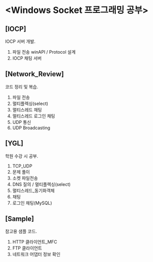 # <Windows Socket 프로그래밍 공부>

## [IOCP]
   IOCP 서버 개발.<br>
   1. 파일 전송 winAPI / Protocol 설계<br>
   2. IOCP 채팅 서버<br>

## [Network_Review]
   코드 정리 및 복습.<br>
   1. 파일 전송<br>
   2. 멀티플렉싱(select)<br>
   3. 멀티스레드 채팅<br>
   4. 멀티스레드 로그인 채팅<br> 
   5. UDP 통신<br>
   6. UDP Broadcasting<br>
   
## [YGL]
   학원 수강 시 공부.<br>
   1. TCP_UDP<br>
   2. 문제 풀이<br>
   3. 소켓 파일전송<br>
   4. DNS 질의 / 멀티플렉싱(select)<br>
   5. 멀티스레드_동기화객체<br>
   6. 채팅<br>
   7. 로그인 채팅(MySQL)<br>

## [Sample]
   참고용 샘플 코드.<br>
   1. HTTP 클라이언트_MFC<br>
   2. FTP 클라이언트<br>
   3. 네트워크 어댑터 정보 확인<br>